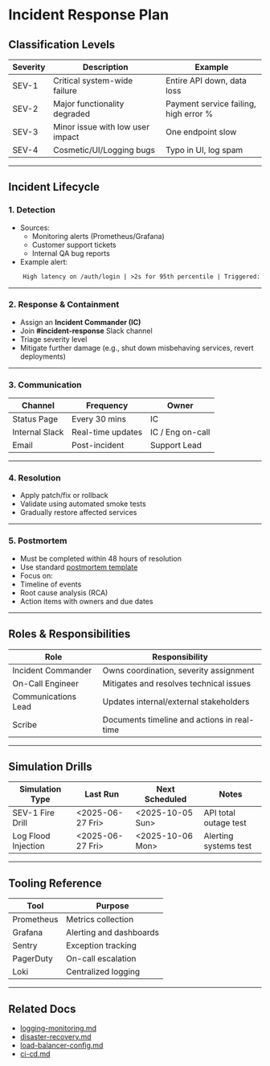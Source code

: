 <!--
START OF: incident-response.md
Purpose: Define standardized procedures to detect, respond to, and recover from production incidents.
Update Frequency: After major outages, postmortems, or quarterly review cycles.
Location: docs/infra/incident-response.md
-->

# Incident Response Plan

## Classification Levels

| Severity | Description                      | Example                               |
|----------|----------------------------------|---------------------------------------|
| SEV-1    | Critical system-wide failure     | Entire API down, data loss            |
| SEV-2    | Major functionality degraded     | Payment service failing, high error % |
| SEV-3    | Minor issue with low user impact | One endpoint slow                     |
| SEV-4    | Cosmetic/UI/Logging bugs         | Typo in UI, log spam                  |

---

## Incident Lifecycle

### 1. **Detection**
- Sources:
  - Monitoring alerts (Prometheus/Grafana)
  - Customer support tickets
  - Internal QA bug reports
- Example alert:
```txt
    High latency on /auth/login | >2s for 95th percentile | Triggered: 2025-06-09 04:31 UTC
```

---

### 2. **Response & Containment**
- Assign an **Incident Commander (IC)**
- Join **#incident-response** Slack channel
- Triage severity level
- Mitigate further damage (e.g., shut down misbehaving services, revert deployments)

---

### 3. **Communication**
| Channel        | Frequency         | Owner            |
|----------------|-------------------|------------------|
| Status Page    | Every 30 mins     | IC               |
| Internal Slack | Real-time updates | IC / Eng on-call |
| Email          | Post-incident     | Support Lead     |

---

### 4. **Resolution**
- Apply patch/fix or rollback
- Validate using automated smoke tests
- Gradually restore affected services

---

### 5. **Postmortem**
- Must be completed within 48 hours of resolution
- Use standard [postmortem template](postmortem-template.md)
- Focus on:
- Timeline of events
- Root cause analysis (RCA)
- Action items with owners and due dates

---

## Roles & Responsibilities

| Role                | Responsibility                              |
|---------------------|---------------------------------------------|
| Incident Commander  | Owns coordination, severity assignment      |
| On-Call Engineer    | Mitigates and resolves technical issues     |
| Communications Lead | Updates internal/external stakeholders      |
| Scribe              | Documents timeline and actions in real-time |

---

## Simulation Drills

| Simulation Type     | Last Run         | Next Scheduled   | Notes                 |
|---------------------|------------------|------------------|-----------------------|
| SEV-1 Fire Drill    | <2025-06-27 Fri> | <2025-10-05 Sun> | API total outage test |
| Log Flood Injection | <2025-06-27 Fri> | <2025-10-06 Mon> | Alerting systems test |

---

## Tooling Reference

| Tool       | Purpose                 |
|------------|-------------------------|
| Prometheus | Metrics collection      |
| Grafana    | Alerting and dashboards |
| Sentry     | Exception tracking      |
| PagerDuty  | On-call escalation      |
| Loki       | Centralized logging     |

---

## Related Docs

- [logging-monitoring.md](logging-monitoring.md)
- [disaster-recovery.md](disaster-recovery.md)
- [load-balancer-config.md](load-balancer-config.md)
- [ci-cd.md](ci-cd.md)

<!-- END OF: incident-response.md -->
